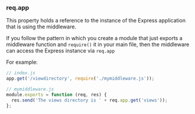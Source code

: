<h3 id='req.app'>req.app</h3>

This property holds a reference to the instance of the Express application that is using the middleware.

If you follow the pattern in which you create a module that just exports a middleware function and `require()` it in your main file, then the middleware can access the Express instance via `req.app`

For example:

```js
// index.js
app.get('/viewdirectory', require('./mymiddleware.js'));
```

```js
// mymiddleware.js
module.exports = function (req, res) {
  res.send('The views directory is ' + req.app.get('views'));
};
```
